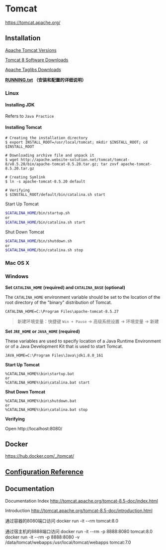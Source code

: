 # Tomcat

https://tomcat.apache.org/

## Installation

[Apache Tomcat Versions](http://tomcat.apache.org/whichversion.html)

[Tomcat 8 Software Downloads](http://tomcat.apache.org/download-80.cgi)

[Apache Taglibs Downloads](http://tomcat.apache.org/download-taglibs.cgi)

**[RUNNING.txt](http://tomcat.apache.org/tomcat-8.5-doc/RUNNING.txt) （安装和配置的详细说明）**

### Linux

#### Installing JDK
Refers to `Java Practice`

#### Installing Tomcat
```
# Creating the installation directory
$ export INSTALL_ROOT=/usr/local/tomcat; mkdir $INSTALL_ROOT; cd $INSTALL_ROOT

# Downloading archive file and unpack it
$ wget http://apache.website-solution.net/tomcat/tomcat-8/v8.5.20/bin/apache-tomcat-8.5.20.tar.gz; tar zxvf apache-tomcat-8.5.20.tar.gz

# Creating Symlink
$ ln -s apache-tomcat-8.5.20 default

# Verifying
$ $INSTALL_ROOT/default/bin/catalina.sh start
```

Start Up Tomcat
```bash
$CATALINA_HOME/bin/startup.sh
or
$CATALINA_HOME/bin/catalina.sh start
```

Shut Down Tomcat
```bash
$CATALINA_HOME/bin/shutdown.sh
or
$CATALINA_HOME/bin/catalina.sh stop
```

### Mac OS X



### Windows

**Set `CATALINA_HOME` (required) and `CATALINA_BASE` (optional)**

The `CATALINA_HOME` environment variable should be set to the location of the
root directory of the "binary" distribution of Tomcat.
```
CATALINA_HOME=C:\Program Files\apache-tomcat-8.5.27
```

> 新建环境变量：快捷键 `Win + Pause` -> 高级系统设置 -> 环境变量 -> 新建

**Set `JRE_HOME` or `JAVA_HOME` (required)**

These variables are used to specify location of a Java Runtime
Environment or of a Java Development Kit that is used to start Tomcat.
```
JAVA_HOME=C:\Program Files\Java\jdk1.8.0_161
```

**Start Up Tomcat**
```dos
%CATALINA_HOME%\bin\startup.bat
or
%CATALINA_HOME%\bin\catalina.bat start
```

**Shut Down Tomcat**
```dos
%CATALINA_HOME%\bin\shutdown.bat
or
%CATALINA_HOME%\bin\catalina.bat stop
```

**Verifying**

Open http://localhost:8080/

## Docker
https://hub.docker.com/_/tomcat/

## [Configuration Reference](http://tomcat.apache.org/tomcat-8.5-doc/config/index.html)

## Documentation
Documentation Index
http://tomcat.apache.org/tomcat-8.5-doc/index.html

Introduction
http://tomcat.apache.org/tomcat-8.5-doc/introduction.html

通过容器的8080端口访问
docker run -it --rm tomcat:8.0

通过宿主机的8888端口访问
docker run -it --rm -p 8888:8080 tomcat:8.0
docker run -it --rm -p 8888:8080 -v /data/tomcat/webapps:/usr/local/tomcat/webapps tomcat:7.0

